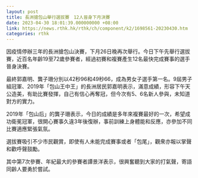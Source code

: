 ```yaml
---
layout: post
title: 長洲搶包山舉行選拔賽　12人晉身下月決賽
date: 2023-04-30 18:01:39.000000000 +08:00
link: https://news.rthk.hk/rthk/ch/component/k2/1698561-20230430.htm
categories: rthk
---
```


因疫情停辦三年的長洲搶包山決賽，下月26日晚再次舉行。今日下午先舉行選拔賽，近百名年齡19至72歲參賽者，經過初賽和複賽產生12名最快完成賽事的選手晉身決賽。

最終郭嘉明、龔子珊分別以42秒96和49秒66，成為男女子選手第一名。9屆男子組冠軍、2019年「包山王中王」的長洲居民郭嘉明表示，滿意成績，形容下午天公造美，有助比賽發揮，自己有信心再奪冠，但今次有5、6名新人參與，未知道對方的實力。

2019年「包山后」的龔子珊表示，今日的成績是多年來複賽最好的一次，希望成功衛冕冠軍，很開心賽事久違3年後復辦，事前訓練上身體能和反應，亦參加不同比賽適應緊張氣氛。

選拔賽吸引不少市民觀賞，即使有人未能完成賽事或者「包尾」，觀衆亦報以掌聲和歡呼聲鼓勵。

其中第7次參賽、年紀最大的參賽者譚景洋表示，很興奮聽到大家的打氣聲，寄語同齡人要勇於嘗試。
